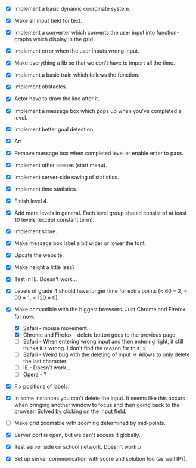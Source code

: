 - [x] Implement a basic dynamic coordinate system.
- [x] Make an input field for text.
- [x] Implement a converter which converts the user input into function-graphs which display in the grid.
- [x] Implement error when the user inputs wrong input.
- [x] Make everything a lib so that we don't have to import all the time.
- [x] Implement a basic train which follows the function.
- [x] Implement obstacles.
- [x] Actor have to draw the line after it.
- [x] Implement a message box which pops up when you've completed a level.
- [x] Implement better goal detection.
- [x] Art
- [x] Remove message box when completed level or enable enter to pass.
- [x] Implement other scenes (start menu).
- [x] Implement server-side saving of statistics. 
- [x] Implement time statistics.
- [x] Finish level 4.
- [x] Add more levels in general. Each level group should consist of at least 10 levels (except constant term).  
- [x] Implement score.
- [x] Make message box label a bit wider or lower the font.
- [x] Update the website.
- [x] Make height a little less?
- [x] Test in IE. Doesn't work...
- [x] Levels of grade 4 should have longer time for extra points (< 60 = 2, < 90 = 1, < 120 = 0).
- [x] Make compatible with the biggest browsers. Just Chrome and Firefox for now.
    - [x] Safari - mouse movement.
    - [x] Chrome and Firefox - delete button goes to the previous page.
    - [ ] Safari - When entering wrong input and then entering right, it still thinks it's wrong. I don't find the reason for this. :(
    - [ ] Safari - Weird bug with the deleting of input -> Allows to only delete the last character.
    - [ ] IE - Doesn't work...
    - [ ] Opera - ?
- [x] Fix positions of labels.
- [x] In some instances you can't delete the input. It seems like this occurs when bringing another window to focus and then going back to the browser.
      Solved by clicking on the input field.
- [ ] Make grid zoomable with zooming determined by mid-points.
      
- [x] Server port is open, but we can't access it globally.
- [x] Test server side on school network. Doesn't work :/
- [x] Set up server communication with score and solution too (as well IP?).


